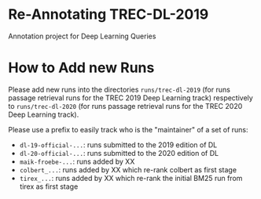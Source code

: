 # Re-Annotating TREC-DL-2019

Annotation project for Deep Learning Queries


# How to Add new Runs

Please add new runs into the directories `runs/trec-dl-2019` (for runs passage retrieval runs for the TREC 2019 Deep Learning track) respectively to `runs/trec-dl-2020` (for runs passage retrieval runs for the TREC 2020 Deep Learning track).

Please use a prefix to easily track who is the "maintainer" of a set of runs:

- `dl-19-official-...`: runs submitted to the 2019 edition of DL
- `dl-20-official-...`: runs submitted to the 2020 edition of DL
- `maik-froebe-...`: runs added by XX
- `colbert_...`: runs added by XX which re-rank colbert as first stage
- `tirex_...`: runs added by XX which re-rank the initial BM25 run from tirex as first stage

